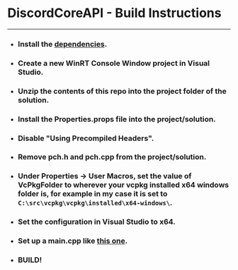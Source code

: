 # DiscordCoreAPI - Build Instructions
----
- ### Install the [dependencies](https://github.com/RealTimeChris/DiscordCoreAPI#dependencies).
- ### Create a new WinRT Console Window project in Visual Studio.
- ### Unzip the contents of this repo into the project folder of the solution.
- ### Install the Properties.props file into the project/solution.
- ### Disable "Using Precompiled Headers".
- ### Remove pch.h and pch.cpp from the project/solution.
- ### Under Properties -> User Macros, set the value of VcPkgFolder to wherever your vcpkg installed x64 windows folder is, for example in my case it is set to `C:\src\vcpkg\vcpkg\installed\x64-windows\`.
- ### Set the configuration in Visual Studio to x64.
- ### Set up a main.cpp like [this one](https://github.com/RealTimeChris/DiscordCoreAPI/blob/main/Documentation/Main.cpp).
- ### BUILD!
